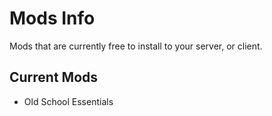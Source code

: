 # Mods Info

Mods that are currently free to install to your server, or client.

## Current Mods

- Old School Essentials

